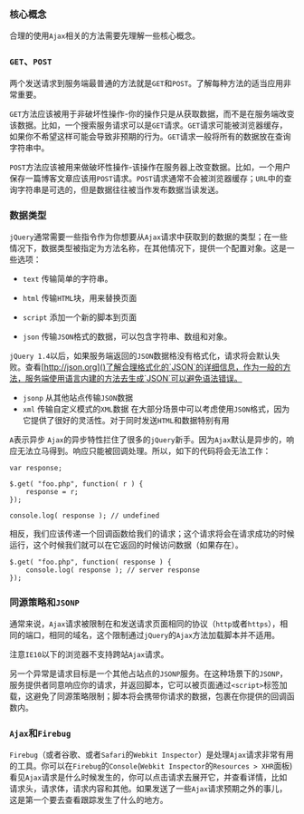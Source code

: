 ### 核心概念
合理的使用`Ajax`相关的方法需要先理解一些核心概念。

### `GET`、`POST`
两个发送请求到服务端最普通的方法就是`GET`和`POST`。了解每种方法的适当应用非常重要。

`GET`方法应该被用于非破坏性操作-你的操作只是从获取数据，而不是在服务端改变该数据。比如，一个搜索服务请求可以是`GET`请求。`GET`请求可能被浏览器缓存，如果你不希望这样可能会导致非预期的行为。`GET`请求一般将所有的数据放在查询字符串中。

`POST`方法应该被用来做破坏性操作-该操作在服务器上改变数据。比如，一个用户保存一篇博客文章应该用`POST`请求。`POST`请求通常不会被浏览器缓存；`URL`中的查询字符串是可选的，但是数据往往被当作发布数据当读发送。

### 数据类型
`jQuery`通常需要一些指令作为你想要从`Ajax`请求中获取到的数据的类型；在一些情况下，数据类型被指定为方法名称，在其他情况下，提供一个配置对象。这是一些选项：
- `text`
传输简单的字符串。
- `html`
传输`HTML`块，用来替换页面

- `script`
添加一个新的脚本到页面

- `json`
传输`JSON`格式的数据，可以包含字符串、数组和对象。

`jQuery 1.4`以后，如果服务端返回的`JSON`数据格没有格式化，请求将会默认失败。查看[http://json.org]()了解合理格式化的`JSON`的详细信息，作为一般的方法，服务端使用语言内建的方法去生成`JSON`可以避免语法错误。

- `jsonp`
从其他站点传输`JSON`数据
- `xml`
传输自定义模式的`XML`数据
在大部分场景中可以考虑使用`JSON`格式，因为它提供了很好的灵活性。对于同时发送`HTML`和数据特别有用

`A`表示异步
`Ajax`的异步特性拦住了很多的`jQuery`新手。因为`Ajax`默认是异步的，响应无法立马得到。响应只能被回调处理。所以，如下的代码将会无法工作：
```
var response;
 
$.get( "foo.php", function( r ) {
    response = r;
});
 
console.log( response ); // undefined
```
相反，我们应该传递一个回调函数给我们的请求；这个请求将会在请求成功的时候运行，这个时候我们就可以在它返回的时候访问数据（如果存在）。
```
$.get( "foo.php", function( response ) {
    console.log( response ); // server response
});
```
### 同源策略和`JSONP`
通常来说，`Ajax`请求被限制在和发送请求页面相同的协议（`http`或者`https`），相同的端口，相同的域名，这个限制通过`jQuery`的`Ajax`方法加载脚本并不适用。

注意`IE10`以下的浏览器不支持跨站`Ajax`请求。

另一个异常是请求目标是一个其他占站点的`JSONP`服务。在这种场景下的`JSONP`，服务提供者同意响应你的请求，并返回脚本，它可以被页面通过`<script>`标签加载，这避免了同源策略限制；脚本将会携带你请求的数据，包裹在你提供的回调函数内。

### `Ajax`和`Firebug`
`Firebug`（或者谷歌、或者`Safari`的`Webkit Inspector`）是处理`Ajax`请求非常有用的工具。你可以在`Firebug`的`Console`(`Webkit Inspector`的`Resources > XHR`面板)看见`Ajax`请求是什么时候发生的，你可以点击请求去展开它，并查看详情，比如请求头，请求体，请求内容和其他。如果发送了一些`Ajax`请求预期之外的事儿，这是第一个要去查看跟踪发生了什么的地方。